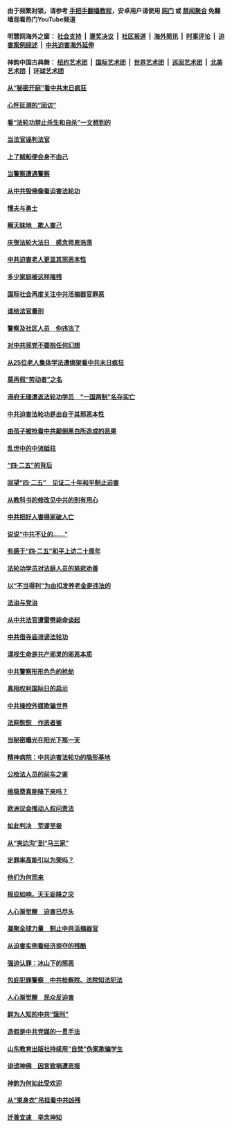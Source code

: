 #### 由于频繁封锁，请参考 [手把手翻墙教程](https://github.com/gfw-breaker/guides/wiki/)，安卓用户请使用 [网门](https://github.com/gfw-breaker/bn-android/blob/master/ogate.md?t=05280035) 或 [禁闻聚合](https://github.com/gfw-breaker/bn-android) 免翻墙观看热门YouTube频道 

#### 明慧网海外之窗：&nbsp;[社会支持](140.md?t=05280035) &nbsp;|&nbsp; [褒奖决议](282.md?t=05280035) &nbsp;|&nbsp; [社区报道](91.md?t=05280035) &nbsp;|&nbsp; [海外简讯](245.md?t=05280035) &nbsp;|&nbsp; [时事评论](251.md?t=05280035) &nbsp;|&nbsp; [迫害案例综述](328.md?t=05280035) &nbsp;|&nbsp; [中共迫害海外延伸](236.md?t=05280035) 

#### 神韵中国古典舞：&nbsp;[纽约艺术团](nf4778.md?t=05280035) &nbsp;|&nbsp; [国际艺术团](nf4780.md?t=05280035) &nbsp;|&nbsp; [世界艺术团](nf5951.md?t=05280035) &nbsp;|&nbsp; [巡回艺术团](nf4779.md?t=05280035) &nbsp;|&nbsp; [北美艺术团](nf1148019.md?t=05280035) &nbsp;|&nbsp; [环球艺术团](nf1299941.md?t=05280035)  

#### [从“秘密开庭”看中共末日疯狂](../pages/251/387910.md?t=05280035) 

#### [心怀叵测的“回访”](../pages/251/387862.md?t=05280035) 

#### [看“法轮功禁止杀生和自杀”一文想到的](../pages/251/387886.md?t=05280035) 

#### [当法官诬判法官](../pages/251/387874.md?t=05280035) 

#### [上了贼船便会身不由己](../pages/251/387826.md?t=05280035) 

#### [当警察遭遇警察](../pages/251/387698.md?t=05280035) 

#### [从中共毁佛像看迫害法轮功](../pages/251/387392.md?t=05280035) 

#### [懦夫与勇士](../pages/251/386640.md?t=05280035) 

#### [瞒天昧地　欺人害己](../pages/251/386839.md?t=05280035) 

#### [庆贺法轮大法日　感念师恩浩荡](../pages/251/386638.md?t=05280035) 

#### [中共迫害老人更显其邪恶本性](../pages/251/386411.md?t=05280035) 

#### [多少家庭被这样摧残](../pages/251/386026.md?t=05280035) 

#### [国际社会再度关注中共活摘器官罪恶](../pages/251/385878.md?t=05280035) 

#### [谁给法官量刑](../pages/251/385846.md?t=05280035) 

#### [警察及社区人员　你违法了](../pages/251/385758.md?t=05280035) 

#### [对中共邪党不要抱任何幻想](../pages/251/385730.md?t=05280035) 

#### [从25位老人集体学法遭绑架看中共末日疯狂](../pages/251/385762.md?t=05280035) 

#### [莫再假“劳动者”之名](../pages/251/385646.md?t=05280035) 

#### [港府无理遣返法轮功学员　“一国两制”名存实亡](../pages/251/385700.md?t=05280035) 

#### [中共迫害法轮功是出自于其邪恶本性](../pages/251/385521.md?t=05280035) 

#### [由孩子被抢看中共颠倒黑白所造成的恶果](../pages/251/385522.md?t=05280035) 

#### [乱世中的中流砥柱](../pages/251/385497.md?t=05280035) 

#### [“四&#183;二五”的背后](../pages/251/385293.md?t=05280035) 

#### [回望“四&#183;二五”　见证二十年和平制止迫害](../pages/251/385297.md?t=05280035) 

#### [从教科书的修改见中共的别有用心](../pages/251/385294.md?t=05280035) 

#### [中共把好人害得家破人亡](../pages/251/385133.md?t=05280035) 

#### [说说“中共不让的……”](../pages/251/384841.md?t=05280035) 

#### [有感于“四&#183;二五”和平上访二十周年](../pages/251/384807.md?t=05280035) 

#### [法轮功学员对法庭人员的慈悲劝善](../pages/251/384769.md?t=05280035) 

#### [以“不当得利”为由扣发养老金是违法的](../pages/251/384727.md?t=05280035) 

#### [法治与党治](../pages/251/384730.md?t=05280035) 

#### [从中共法官遭雷劈毙命谈起](../pages/251/384542.md?t=05280035) 

#### [中共借寺庙诽谤法轮功](../pages/251/384476.md?t=05280035) 

#### [漠视生命是共产邪灵的邪恶本质](../pages/251/384446.md?t=05280035) 

#### [中共警察形形色色的抢劫](../pages/251/384311.md?t=05280035) 

#### [真相权利国际日的启示](../pages/251/384288.md?t=05280035) 

#### [中共操控外媒欺骗世界](../pages/251/383941.md?t=05280035) 

#### [法网恢恢　作恶者鉴](../pages/251/384228.md?t=05280035) 

#### [当秘密曝光在阳光下那一天](../pages/251/384152.md?t=05280035) 

#### [精神病院：中共迫害法轮功的隐形基地](../pages/251/384054.md?t=05280035) 

#### [公检法人员的前车之鉴](../pages/251/384008.md?t=05280035) 

#### [维稳费真能降下来吗？](../pages/251/383968.md?t=05280035) 

#### [欧洲议会推动人权问责法](../pages/251/383991.md?t=05280035) 

#### [如此判决　荒谬至极](../pages/251/383967.md?t=05280035) 

#### [从“夹边沟”到“马三家”](../pages/251/383841.md?t=05280035) 

#### [定罪率高能引以为荣吗？](../pages/251/383908.md?t=05280035) 

#### [他们为何而来](../pages/251/383862.md?t=05280035) 

#### [报应如响，天无妄降之灾](../pages/251/383751.md?t=05280035) 

#### [人心渐觉醒　迫害已尽头](../pages/251/383712.md?t=05280035) 

#### [凝聚全球力量　制止中共活摘器官](../pages/251/383416.md?t=05280035) 

#### [从迫害实例看经济掠夺的残酷](../pages/251/383361.md?t=05280035) 

#### [强迫认罪：冰山下的邪恶](../pages/251/383372.md?t=05280035) 

#### [包庇犯罪警察　中共检察院、法院知法犯法](../pages/251/383246.md?t=05280035) 

#### [人心渐觉醒　民众反迫害](../pages/251/383183.md?t=05280035) 

#### [鲜为人知的中共“饿刑”](../pages/251/383210.md?t=05280035) 

#### [造假是中共党媒的一贯手法](../pages/251/383058.md?t=05280035) 

#### [山东教育出版社持续用“自焚”伪案欺骗学生](../pages/251/383021.md?t=05280035) 

#### [诽谤神佛　因言致祸遭恶报](../pages/251/382977.md?t=05280035) 

#### [神韵为何如此受欢迎](../pages/251/382947.md?t=05280035) 

#### [从“束身衣”吊挂看中共凶残](../pages/251/382892.md?t=05280035) 

#### [迁善宜速　举念神知](../pages/251/382864.md?t=05280035) 

